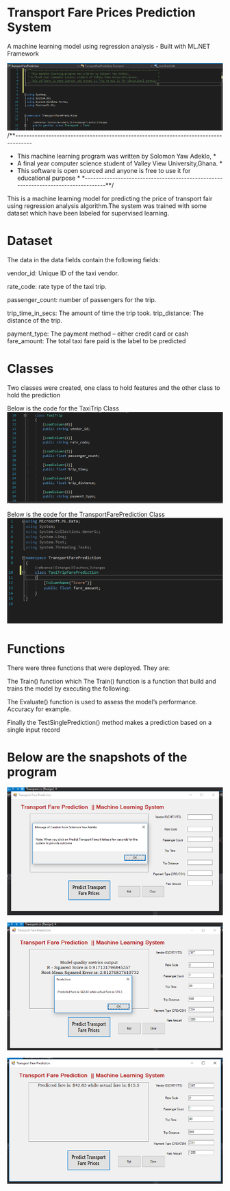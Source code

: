 # Transport Fare Prices Prediction System
 A machine learning model using regression analysis - Built with ML.NET Framework
 
 
 ![alt text](OS.PNG "Description goes here")
 /**------------------------------------------------------------------------------------
 * This machine learning program was written by Solomon Yaw Adeklo,                   *
 * A final year computer science student of Valley View University,Ghana.             * 
 * This software is open sourced and anyone is free to use it for educational purpose * 
 *----------------------------------------------------------------------------------**/
 
 This is a machine learning model for predicting the price of transport fair using regression analysis algorithm.The system was trained with some dataset which have been labeled for supervised learning.  
 
# Dataset
The data in the data fields contain the following fields:

  vendor_id: Unique ID of the taxi vendor.
  
  rate_code: rate type of the taxi trip.
  
passenger_count: number of passengers for the trip.

trip_time_in_secs: The amount of time the trip took.
trip_distance: The distance of the trip.

payment_type: The payment method  – either credit card or cash
fare_amount: The total taxi fare paid is the label to be predicted

# Classes
Two classes were created, one class to hold features and the other class to hold the prediction

Below is the code for the TaxiTrip Class
![alt text](TaxiTripClass.PNG "Description goes here")

Below is the code for the TransportFarePrediction Class
![alt text](TransportFarePredictionClass.PNG "Description goes here")

# Functions
There were three functions that were deployed. They are:

The Train() function which The Train() function is a function that build and trains the model by executing the following:

The Evaluate() function is used to assess the model’s performance. Accuracy for  example.

Finally the TestSinglePrediction() method makes a prediction based on a single input record


# Below are the snapshots of the program
![alt text](snapshots.PNG "Description goes here")

![alt text](snapshots1.PNG "Description goes here")

![alt text](snapshots2.PNG "Description goes here")

